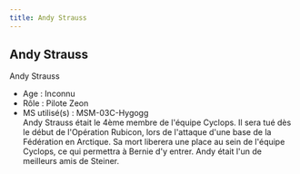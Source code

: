 ```yaml
---
title: Andy Strauss
---
```


Andy Strauss
------------


Andy Strauss  
- Age : Inconnu  
- Rôle : Pilote Zeon  
- MS utilisé(s) : MSM-03C-Hygogg  
Andy Strauss était le 4ème membre de l'équipe Cyclops. Il sera tué dès le début de l'Opération Rubicon, lors de l'attaque d'une base de la Fédération en Arctique. Sa mort liberera une place au sein de l'équipe Cyclops, ce qui permettra à Bernie d'y entrer. Andy était l'un de meilleurs amis de Steiner.

